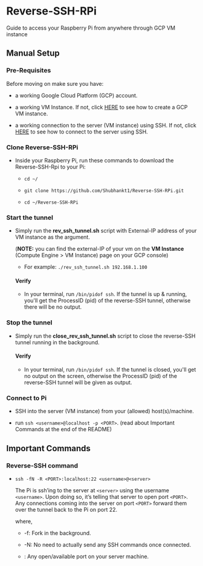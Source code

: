 # Reverse-SSH-RPi
Guide to access your Raspberry Pi from anywhere through GCP VM instance

## Manual Setup

### Pre-Requisites

Before moving on make sure you have:

* a working Google Cloud Platform (GCP) account.

* a working VM Instance. If not, click [HERE](https://cloud.google.com/compute/docs/instances/create-start-instance) to see how to create a GCP VM instance.

* a working connection to the server (VM instance) using SSH. If not, click [HERE](https://docs.bitnami.com/google/faq/get-started/connect-ssh/) to see how to connect to the server using SSH.

### Clone Reverse-SSH-RPi

* Inside your Raspberry Pi, run these commands to download the Reverse-SSH-Rpi to your Pi:

  * `cd ~/`
  
  * `git clone https://github.com/Shubhankt1/Reverse-SSH-RPi.git`
  
  * `cd ~/Reverse-SSH-RPi`

### Start the tunnel

* Simply run the __rev_ssh_tunnel.sh__ script with External-IP address of your VM instance as the argument.

  (__NOTE:__ you can find the external-IP of your vm on the __VM Instance__ (Compute Engine > VM Instance) page on your GCP console)

  * For example: `./rev_ssh_tunnel.sh 192.168.1.100`

  #### Verify
  
  * In your terminal, run `/bin/pidof ssh`. If the tunnel is up & running, you'll get the ProcessID (pid) of the reverse-SSH tunnel, otherwise there will be no output.

### Stop the tunnel

* Simply run the __close_rev_ssh_tunnel.sh__ script to close the reverse-SSH tunnel running in the background.

  #### Verify
  
  * In your terminal, run `/bin/pidof ssh`. If the tunnel is closed, you'll get no output on the screen, otherwise the ProcessID (pid) of the reverse-SSH tunnel will be given as output.

### Connect to Pi

  * SSH into the server (VM instance) from your (allowed) host(s)/machine.
  
  * run `ssh <username>@localhost -p <PORT>`. (read about Important Commands at the end of the README)

## Important Commands

  ### Reverse-SSH command
  * `ssh -fN -R <PORT>:localhost:22 <username>@<server>`

    The Pi is ssh’ing to the server at `<server>` using the username `<username>`. Upon doing so, it’s telling that server to open port `<PORT>`. Any connections coming into the server on port `<PORT>` forward them over the tunnel back to the Pi on port 22.
  
    where,
    
    * -f: Fork in the background.
    
    * -N: No need to actually send any SSH commands once connected.
    
    * <PORT>: Any open/available port on your server machine.
  
  
